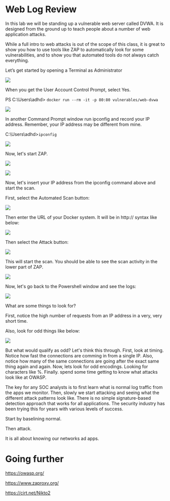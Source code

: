 
# Web Log Review

In this lab we will be standing up a vulnerable web server called DVWA.  It is designed from the ground up to teach people about a number of web application attacks.

While a full intro to web attacks is out of the scope of this class, it is great to show you how to use tools like ZAP to automatically look for some vulnerabilities, and to show you that automated tools do not always catch everything.

Let’s get started by opening a Terminal as Administrator

![](attachments/Clipboard_2020-06-12-10-36-44.png)


When you get the User Account Control Prompt, select Yes.

PS C:\Users\adhd> `docker run --rm -it -p 80:80 vulnerables/web-dvwa`

![](attachments/Clipboard_2020-06-16-13-29-31.png)

In another Command Prompt window run ipconfig and record your IP address.  Remember, your IP address may be different from mine.

C:\Users\adhd>`ipconfig`

![](attachments/Clipboard_2020-06-16-13-29-46.png)


Now, let's start ZAP.

![](attachments/Clipboard_2020-06-16-13-30-15.png)


![](attachments/Clipboard_2020-06-16-13-30-46.png)


Now, let's insert your IP address from the ipconfig command above and start the scan.

First, select the Automated Scan button: 

![](attachments/Clipboard_2020-12-11-06-43-22.png)

Then enter the URL of your Docker system.  It will be in http://<WINDOWSIP> syntax like below:

![](attachments/Clipboard_2020-12-11-06-45-20.png)

Then select the Attack button:

![](attachments/Clipboard_2020-12-11-06-45-46.png)

This will start the scan.  You should be able to see the scan activity in the lower part of ZAP.


![](attachments/Clipboard_2020-12-11-06-47-23.png)

Now, let's go back to the Powershell window and see the logs:

![](attachments/Clipboard_2020-12-11-06-51-27.png)

What are some things to look for?

First, notice the high number of requests from an IP address in a very, very short time.

Also, look for odd things like below:

![](attachments/Clipboard_2020-12-11-06-52-26.png)

But what would qualify as odd? Let's think this through. First, look at timing. Notice how fast the connections are comming in from a single IP. Also, notice how many of the same connections are going after the exact same thing again and again. Now, lets look for odd encodings. Looking for characters like %. Finally. spend some time getting to know what attacks look like at OWASP.

The key for any SOC analysts is to first learn what is normal log traffic from the apps we monitor. Then, slowly we start attacking and seeing what the different attack patterns look like. There is no simple signature-based detection approach that works for all applications. The security industry has been trying this for years with various levels of success. 

Start by baselining normal. 

Then attack. 

It is all about knowing our networks ad apps.

# Going further

https://owasp.org/

https://www.zaproxy.org/

https://cirt.net/Nikto2












